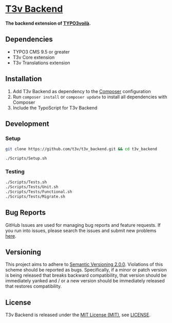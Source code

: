 [T3v Backend]
=============

**The backend extension of [TYPO3voilà].**

Dependencies
------------

* TYPO3 CMS 9.5 or greater
* T3v Core extension
* T3v Translations extension

Installation
------------

1. Add T3v Backend as dependency to the [Composer] configuration
2. Run `composer install` or `composer update` to install all dependencies with Composer
3. Include the TypoScript for T3v Backend

Development
-----------

### Setup

```sh
git clone https://github.com/t3v/t3v_backend.git && cd t3v_backend

./Scripts/Setup.sh
```

### Testing

```sh
./Scripts/Tests.sh
./Scripts/Tests/Unit.sh
./Scripts/Tests/Functional.sh
./Scripts/Tests/Migrate.sh
```

Bug Reports
-----------

GitHub Issues are used for managing bug reports and feature requests. If you run into issues, please search the issues and submit new
problems [here].

Versioning
----------

This project aims to adhere to [Semantic Versioning 2.0.0]. Violations of this scheme should be reported as bugs. Specifically, if a minor
or patch version is being released that breaks backward compatibility, that version should be immediately yanked and / or a new version
should be immediately released that restores compatibility.

License
-------

T3v Backend is released under the [MIT License (MIT)], see [LICENSE].

[Acceptance testing TYPO3]: https://wiki.typo3.org/Acceptance_testing "Acceptance testing TYPO3"
[Automated testing TYPO3]: https://wiki.typo3.org/Automated_testing "Automated testing TYPO3"
[Composer]: https://getcomposer.org "Dependency Manager for PHP"
[Functional testing TYPO3]: https://wiki.typo3.org/Functional_testing "Functional testing TYPO3"
[here]: https://github.com/t3v/t3v_backend/issues "GitHub Issue Tracker"
[LICENSE]: https://raw.githubusercontent.com/t3v/t3v_backend/master/LICENSE "License"
[MIT License (MIT)]: http://opensource.org/licenses/MIT "The MIT License (MIT)"
[Semantic Versioning 2.0.0]: http://semver.org "Semantic Versioning 2.0.0"
[T3v Backend]: https://t3v.github.io/t3v_backend/ "The backend extension of TYPO3voilà."
[TYPO3voilà]: https://github.com/t3v "“UH LÁLÁ, TYPO3!”"
[Unit Testing TYPO3]: https://wiki.typo3.org/Unit_Testing_TYPO3 "Unit testing TYPO3"
